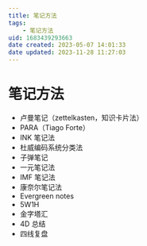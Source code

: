 ```yaml
---
title: 笔记方法
tags: 
    - 笔记方法
uid: 1683439293663
date created: 2023-05-07 14:01:33
date updated: 2023-11-28 11:27:03
---
```


# 笔记方法

- 卢曼笔记（zettelkasten，知识卡片法）
- PARA（Tiago Forte）
- INK 笔记法
- 杜威编码系统分类法
- 子弹笔记
- 一元笔记法
- IMF 笔记法
- 康奈尔笔记法
- Evergreen notes
- 5W1H
- 金字塔汇
- 4D 总结
- 四线复盘
